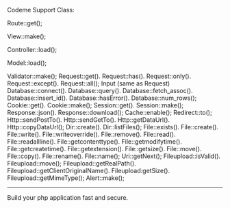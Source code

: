 Codeme Support Class:

Route::get();

View::make();

Controller::load();

Model::load();

Validator::make();
Request::get(). Request::has(). Request::only(). Request::except(). Request::all();
Input (same as Request)
Database::connect(). Database::query(). Database::fetch_assoc(). Database::insert_id(). Database::hasError(). Database::num_rows();
Cookie::get(). Cookie::make();
Session::get(). Session::make();
Response::json(). Response::download();
Cache::enable();
Redirect::to();
Http::sendPostTo(). Http::sendGetTo(). Http::getDataUrl(). Http::copyDataUrl();
Dir::create(). Dir::listFiles();
File::exists(). File::create(). File::write(). File::writeoverride(). File::remove(). File::read(). File::readallline(). File::getcontenttype(). File::getmodifytime(). File::getcreatetime(). File::getextension(). File::getsize(). File::move(). File::copy(). File::rename(). File::name();
Uri::getNext();
Fileupload::isValid(). Fileupload::move(); Fileupload::getRealPath(). Fileupload::getClientOriginalName(). Fileupload:getSize(). Fileupload::getMimeType();
Alert::make();



---------------------------------------------------------------------------

Build your php application fast and secure.
